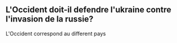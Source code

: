 ## L'Occident doit-il defendre l'ukraine contre l'invasion de la russie?

L'Occident correspond au different pays  